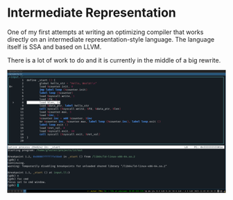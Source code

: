 # Intermediate Representation

One of my first attempts at writing an optimizing compiler that works directly
on an intermediate representation-style language. The language itself is SSA and based on
LLVM.

There is a lot of work to do and it is currently in the middle of a big rewrite.

![Running in GDB with source view (earlier version)](/assets/ir_in_gdb.webp)

